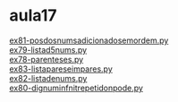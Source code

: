 # aula17 
<a href='https://gabrielryanft.github.io/learning/cursoemvideo/python/exerciciospython/aula17/ex81-posdosnumsadicionadosemordem.py' target='_blank' rel='next'>ex81-posdosnumsadicionadosemordem.py</a><br/>
<a href='https://gabrielryanft.github.io/learning/cursoemvideo/python/exerciciospython/aula17/ex79-listad5nums.py' target='_blank' rel='next'>ex79-listad5nums.py</a><br/>
<a href='https://gabrielryanft.github.io/learning/cursoemvideo/python/exerciciospython/aula17/ex78-parenteses.py' target='_blank' rel='next'>ex78-parenteses.py</a><br/>
<a href='https://gabrielryanft.github.io/learning/cursoemvideo/python/exerciciospython/aula17/ex83-listapareseimpares.py' target='_blank' rel='next'>ex83-listapareseimpares.py</a><br/>
<a href='https://gabrielryanft.github.io/learning/cursoemvideo/python/exerciciospython/aula17/ex82-listadenums.py' target='_blank' rel='next'>ex82-listadenums.py</a><br/>
<a href='https://gabrielryanft.github.io/learning/cursoemvideo/python/exerciciospython/aula17/ex80-dignuminfnitrepetidonpode.py' target='_blank' rel='next'>ex80-dignuminfnitrepetidonpode.py</a><br/>
